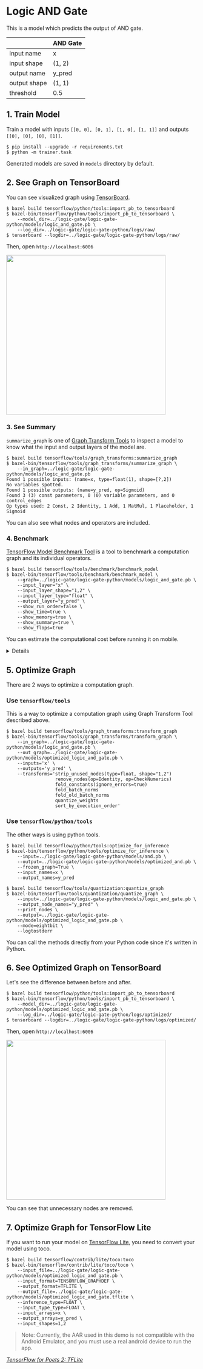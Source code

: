 # Logic AND Gate

This is a model which predicts the output of AND gate.

| | AND Gate |
| -- | -- |
| input name | x |
| input shape | (1, 2) |
| output name | y_pred |
| output shape | (1, 1) |
| threshold | 0.5 |

## 1. Train Model

Train a model with inputs `[[0, 0], [0, 1], [1, 0], [1, 1]]` and outputs `[[0], [0], [0], [1]]`.

```
$ pip install --upgrade -r requirements.txt
$ python -m trainer.task
```

Generated models are saved in `models` directory by default.

## 2. See Graph on TensorBoard

You can see visualized graph using [TensorBoard](https://www.tensorflow.org/get_started/graph_viz).

```
$ bazel build tensorflow/python/tools:import_pb_to_tensorboard
$ bazel-bin/tensorflow/python/tools/import_pb_to_tensorboard \
    --model_dir=../logic-gate/logic-gate-python/models/logic_and_gate.pb \
    --log_dir=../logic-gate/logic-gate-python/logs/raw/
$ tensorboard --logdir=../logic-gate/logic-gate-python/logs/raw/
```

Then, open `http://localhost:6006`

<img src="https://github.com/rejasupotaro/logic-gate/blob/master/images/logic_gate_graph_1.png?raw=true" width="420">

### 3. See Summary

`summarize_graph` is one of [Graph Transform Tools](https://github.com/tensorflow/tensorflow/blob/master/tensorflow/tools/graph_transforms/README.md) to inspect a model to know what the input and output layers of the model are.


```
$ bazel build tensorflow/tools/graph_transforms:summarize_graph
$ bazel-bin/tensorflow/tools/graph_transforms/summarize_graph \
    --in_graph=../logic-gate/logic-gate-python/models/logic_and_gate.pb
Found 1 possible inputs: (name=x, type=float(1), shape=[?,2])
No variables spotted.
Found 1 possible outputs: (name=y_pred, op=Sigmoid)
Found 3 (3) const parameters, 0 (0) variable parameters, and 0 control_edges
Op types used: 2 Const, 2 Identity, 1 Add, 1 MatMul, 1 Placeholder, 1 Sigmoid
```

You can also see what nodes and operators are included.

### 4. Benchmark

[TensorFlow Model Benchmark Tool](https://github.com/tensorflow/tensorflow/blob/master/tensorflow/tools/benchmark/README.md) is a tool to benchmark a computation graph and its individual operators.

```
$ bazel build tensorflow/tools/benchmark/benchmark_model
$ bazel-bin/tensorflow/tools/benchmark/benchmark_model \
    --graph=../logic-gate/logic-gate-python/models/logic_and_gate.pb \
    --input_layer="x" \
    --input_layer_shape="1,2" \
    --input_layer_type="float" \
    --output_layer="y_pred" \
    --show_run_order=false \
    --show_time=true \
    --show_memory=true \
    --show_summary=true \
    --show_flops=true
```

You can estimate the computational cost before running it on mobile.

<details>

```
2017-12-27 20:42:59.748938: I tensorflow/tools/benchmark/benchmark_model.cc:443] Graph: [../logic-gate/logic-gate-python/models/logic_and_gate.pb]
2017-12-27 20:42:59.749396: I tensorflow/tools/benchmark/benchmark_model.cc:444] Input layers: [x]
2017-12-27 20:42:59.749400: I tensorflow/tools/benchmark/benchmark_model.cc:445] Input shapes: [1,2]
2017-12-27 20:42:59.749403: I tensorflow/tools/benchmark/benchmark_model.cc:446] Input types: [float]
2017-12-27 20:42:59.749406: I tensorflow/tools/benchmark/benchmark_model.cc:447] Output layers: [y_pred]
2017-12-27 20:42:59.749411: I tensorflow/tools/benchmark/benchmark_model.cc:448] Num runs: [1000]
2017-12-27 20:42:59.749414: I tensorflow/tools/benchmark/benchmark_model.cc:449] Inter-inference delay (seconds): [-1.0]
2017-12-27 20:42:59.749418: I tensorflow/tools/benchmark/benchmark_model.cc:450] Inter-benchmark delay (seconds): [-1.0]
2017-12-27 20:42:59.749421: I tensorflow/tools/benchmark/benchmark_model.cc:452] Num threads: [-1]
2017-12-27 20:42:59.749423: I tensorflow/tools/benchmark/benchmark_model.cc:453] Benchmark name: []
2017-12-27 20:42:59.749508: I tensorflow/tools/benchmark/benchmark_model.cc:454] Output prefix: []
2017-12-27 20:42:59.749520: I tensorflow/tools/benchmark/benchmark_model.cc:455] Show sizes: [0]
2017-12-27 20:42:59.749524: I tensorflow/tools/benchmark/benchmark_model.cc:456] Warmup runs: [1]
2017-12-27 20:42:59.749527: I tensorflow/tools/benchmark/benchmark_model.cc:54] Loading TensorFlow.
2017-12-27 20:42:59.749543: I tensorflow/tools/benchmark/benchmark_model.cc:61] Got config, 0 devices
2017-12-27 20:42:59.749970: I tensorflow/core/platform/cpu_feature_guard.cc:137] Your CPU supports instructions that this TensorFlow binary was not compiled to use: SSE4.2 AVX AVX2 FMA
2017-12-27 20:42:59.769199: I tensorflow/tools/benchmark/benchmark_model.cc:468] Initialized session in 0.019661s
2017-12-27 20:42:59.769253: I tensorflow/tools/benchmark/benchmark_model.cc:308] Running benchmark for max 1 iterations, max -1 seconds without detailed stat logging, with -1s sleep between inferences
2017-12-27 20:42:59.776819: I tensorflow/tools/benchmark/benchmark_model.cc:341] count=1 curr=7122

2017-12-27 20:42:59.776849: I tensorflow/tools/benchmark/benchmark_model.cc:308] Running benchmark for max 1000 iterations, max 10 seconds without detailed stat logging, with -1s sleep between inferences
2017-12-27 20:42:59.812422: I tensorflow/tools/benchmark/benchmark_model.cc:341] count=1000 first=70 curr=19 min=17 max=4614 avg=33.492 std=145

2017-12-27 20:42:59.812443: I tensorflow/tools/benchmark/benchmark_model.cc:308] Running benchmark for max 1000 iterations, max 10 seconds with detailed stat logging, with -1s sleep between inferences
2017-12-27 20:42:59.892728: I tensorflow/tools/benchmark/benchmark_model.cc:341] count=1000 first=452 curr=49 min=44 max=4644 avg=62.437 std=145

2017-12-27 20:42:59.892755: I tensorflow/tools/benchmark/benchmark_model.cc:561] Average inference timings in us: Warmup: 7122, no stats: 33, with stats: 62
2017-12-27 20:42:59.892884: I tensorflow/core/util/stat_summarizer.cc:358] Number of nodes executed: 8
2017-12-27 20:42:59.892937: I tensorflow/core/util/stat_summarizer.cc:468] ============================== Top by Computation Time ==============================
2017-12-27 20:42:59.892945: I tensorflow/core/util/stat_summarizer.cc:468] 	             [node type]	  [start]	  [first]	 [avg ms]	     [%]	  [cdf%]	  [mem KB]	[times called]	[Name]
2017-12-27 20:42:59.892950: I tensorflow/core/util/stat_summarizer.cc:468] 	                  MatMul	    0.019	    0.007	    0.004	 20.892%	 20.892%	     0.004	        1	MatMul
2017-12-27 20:42:59.892955: I tensorflow/core/util/stat_summarizer.cc:468] 	                   Const	    0.010	    0.015	    0.003	 15.396%	 36.288%	     0.000	        1	weight
2017-12-27 20:42:59.892959: I tensorflow/core/util/stat_summarizer.cc:468] 	                   Const	    0.016	    0.003	    0.003	 13.408%	 49.696%	     0.000	        1	bias
2017-12-27 20:42:59.892963: I tensorflow/core/util/stat_summarizer.cc:468] 	                     Add	    0.025	    0.004	    0.003	 13.329%	 63.025%	     0.000	        1	add
2017-12-27 20:42:59.892967: I tensorflow/core/util/stat_summarizer.cc:468] 	                    _Arg	    0.007	    0.011	    0.002	 10.527%	 73.552%	     0.000	        1	_arg_x_0_0
2017-12-27 20:42:59.892972: I tensorflow/core/util/stat_summarizer.cc:468] 	                 Sigmoid	    0.028	    0.002	    0.002	  9.815%	 83.368%	     0.000	        1	y_pred
2017-12-27 20:42:59.893006: I tensorflow/core/util/stat_summarizer.cc:468] 	                 _Retval	    0.031	    0.002	    0.002	  8.402%	 91.770%	     0.000	        1	_retval_y_pred_0_0
2017-12-27 20:42:59.893015: I tensorflow/core/util/stat_summarizer.cc:468] 	                    NoOp	    0.000	    0.331	    0.002	  8.230%	100.000%	     0.000	        1	_SOURCE
2017-12-27 20:42:59.893019: I tensorflow/core/util/stat_summarizer.cc:468]
2017-12-27 20:42:59.893022: I tensorflow/core/util/stat_summarizer.cc:468] ============================== Top by Memory Use ==============================
2017-12-27 20:42:59.893026: I tensorflow/core/util/stat_summarizer.cc:468] 	             [node type]	  [start]	  [first]	 [avg ms]	     [%]	  [cdf%]	  [mem KB]	[times called]	[Name]
2017-12-27 20:42:59.893031: I tensorflow/core/util/stat_summarizer.cc:468] 	                  MatMul	    0.019	    0.007	    0.004	 20.892%	 20.892%	     0.004	        1	MatMul
2017-12-27 20:42:59.893035: I tensorflow/core/util/stat_summarizer.cc:468] 	                    _Arg	    0.007	    0.011	    0.002	 10.527%	 31.419%	     0.000	        1	_arg_x_0_0
2017-12-27 20:42:59.893039: I tensorflow/core/util/stat_summarizer.cc:468] 	                    NoOp	    0.000	    0.331	    0.002	  8.230%	 39.650%	     0.000	        1	_SOURCE
2017-12-27 20:42:59.893043: I tensorflow/core/util/stat_summarizer.cc:468] 	                     Add	    0.025	    0.004	    0.003	 13.329%	 52.979%	     0.000	        1	add
2017-12-27 20:42:59.893047: I tensorflow/core/util/stat_summarizer.cc:468] 	                   Const	    0.016	    0.003	    0.003	 13.408%	 66.387%	     0.000	        1	bias
2017-12-27 20:42:59.893051: I tensorflow/core/util/stat_summarizer.cc:468] 	                   Const	    0.010	    0.015	    0.003	 15.396%	 81.782%	     0.000	        1	weight
2017-12-27 20:42:59.893070: I tensorflow/core/util/stat_summarizer.cc:468] 	                 _Retval	    0.031	    0.002	    0.002	  8.402%	 90.185%	     0.000	        1	_retval_y_pred_0_0
2017-12-27 20:42:59.893075: I tensorflow/core/util/stat_summarizer.cc:468] 	                 Sigmoid	    0.028	    0.002	    0.002	  9.815%	100.000%	     0.000	        1	y_pred
2017-12-27 20:42:59.893078: I tensorflow/core/util/stat_summarizer.cc:468]
2017-12-27 20:42:59.893081: I tensorflow/core/util/stat_summarizer.cc:468] ============================== Summary by node type ==============================
2017-12-27 20:42:59.893085: I tensorflow/core/util/stat_summarizer.cc:468] 	             [Node type]	  [count]	  [avg ms]	    [avg %]	    [cdf %]	  [mem KB]	[times called]
2017-12-27 20:42:59.893089: I tensorflow/core/util/stat_summarizer.cc:468] 	                   Const	        2	     0.005	    29.412%	    29.412%	     0.000	        2
2017-12-27 20:42:59.893092: I tensorflow/core/util/stat_summarizer.cc:468] 	                  MatMul	        1	     0.004	    23.529%	    52.941%	     0.004	        1
2017-12-27 20:42:59.893106: I tensorflow/core/util/stat_summarizer.cc:468] 	                    _Arg	        1	     0.002	    11.765%	    64.706%	     0.000	        1
2017-12-27 20:42:59.893116: I tensorflow/core/util/stat_summarizer.cc:468] 	                 Sigmoid	        1	     0.002	    11.765%	    76.471%	     0.000	        1
2017-12-27 20:42:59.893120: I tensorflow/core/util/stat_summarizer.cc:468] 	                     Add	        1	     0.002	    11.765%	    88.235%	     0.000	        1
2017-12-27 20:42:59.893124: I tensorflow/core/util/stat_summarizer.cc:468] 	                 _Retval	        1	     0.001	     5.882%	    94.118%	     0.000	        1
2017-12-27 20:42:59.893128: I tensorflow/core/util/stat_summarizer.cc:468] 	                    NoOp	        1	     0.001	     5.882%	   100.000%	     0.000	        1
2017-12-27 20:42:59.893131: I tensorflow/core/util/stat_summarizer.cc:468]
2017-12-27 20:42:59.893151: I tensorflow/core/util/stat_summarizer.cc:468] Timings (microseconds): count=1000 first=375 curr=19 min=14 max=375 avg=20.376 std=12
2017-12-27 20:42:59.893154: I tensorflow/core/util/stat_summarizer.cc:468] Memory (bytes): count=1000 curr=4(all same)
2017-12-27 20:42:59.893157: I tensorflow/core/util/stat_summarizer.cc:468] 8 nodes observed
2017-12-27 20:42:59.893160: I tensorflow/core/util/stat_summarizer.cc:468]
2017-12-27 20:42:59.894070: I tensorflow/tools/benchmark/benchmark_model.cc:596] FLOPs estimate: 4
2017-12-27 20:42:59.894084: I tensorflow/tools/benchmark/benchmark_model.cc:598] FLOPs/second: 119.43k
```
</details>

## 5. Optimize Graph

There are 2 ways to optimize a computation graph.

### Use `tensorflow/tools`

This is a way to optimize a computation graph using Graph Transform Tool described above.

```
$ bazel build tensorflow/tools/graph_transforms:transform_graph
$ bazel-bin/tensorflow/tools/graph_transforms/transform_graph \
    --in_graph=../logic-gate/logic-gate-python/models/logic_and_gate.pb \
    --out_graph=../logic-gate/logic-gate-python/models/optimized_logic_and_gate.pb \
    --inputs='x' \
    --outputs='y_pred' \
    --transforms='strip_unused_nodes(type=float, shape="1,2")
                  remove_nodes(op=Identity, op=CheckNumerics)
                  fold_constants(ignore_errors=true)
                  fold_batch_norms
                  fold_old_batch_norms
                  quantize_weights
                  sort_by_execution_order'
```

### Use `tensorflow/python/tools`

The other ways is using python tools.

```
$ bazel build tensorflow/python/tools:optimize_for_inference
$ bazel-bin/tensorflow/python/tools/optimize_for_inference \
    --input=../logic-gate/logic-gate-python/models/and.pb \
    --output=../logic-gate/logic-gate-python/models/optimized_and.pb \
    --frozen_graph=True \
    --input_names=x \
    --output_names=y_pred
```

```
$ bazel build tensorflow/tools/quantization:quantize_graph
$ bazel-bin/tensorflow/tools/quantization/quantize_graph \
    --input=../logic-gate/logic-gate-python/models/logic_and_gate.pb \
    --output_node_names="y_pred" \
    --print_nodes \
    --output=../logic-gate/logic-gate-python/models/optimized_logic_and_gate.pb \
    --mode=eightbit \
    --logtostderr
```

You can call the methods directly from your Python code since it's written in Python.

## 6. See Optimized Graph on TensorBoard

Let's see the difference between before and after.

```
$ bazel build tensorflow/python/tools:import_pb_to_tensorboard
$ bazel-bin/tensorflow/python/tools/import_pb_to_tensorboard \
    --model_dir=../logic-gate/logic-gate-python/models/optimized_logic_and_gate.pb \
    --log_dir=../logic-gate/logic-gate-python/logs/optimized/
$ tensorboard --logdir=../logic-gate/logic-gate-python/logs/optimized/
```

Then, open `http://localhost:6006`

<img src="https://github.com/rejasupotaro/logic-gate/blob/master/images/logic_gate_graph_2.png?raw=true" width="420">

You can see that unnecessary nodes are removed.

## 7. Optimize Graph for TensorFlow Lite

If you want to run your model on [TensorFlow Lite](https://github.com/tensorflow/tensorflow/blob/master/tensorflow/contrib/lite/README.md), you need to convert your model using toco.

```
$ bazel build tensorflow/contrib/lite/toco:toco
$ bazel-bin/tensorflow/contrib/lite/toco/toco \
    --input_file=../logic-gate/logic-gate-python/models/optimized_logic_and_gate.pb \
    --input_format=TENSORFLOW_GRAPHDEF \
    --output_format=TFLITE \
    --output_file=../logic-gate/logic-gate-python/models/optimized_logic_and_gate.tflite \
    --inference_type=FLOAT \
    --input_type_type=FLOAT \
    --input_arrays=x \
    --output_arrays=y_pred \
    --input_shapes=1,2
```

> Note: Currently, the AAR used in this demo is not compatible with the Android Emulator, and you must use a real android device to run the app.

_[TensorFlow for Poets 2: TFLite](https://codelabs.developers.google.com/codelabs/tensorflow-for-poets-2-tflite/index.html)_
